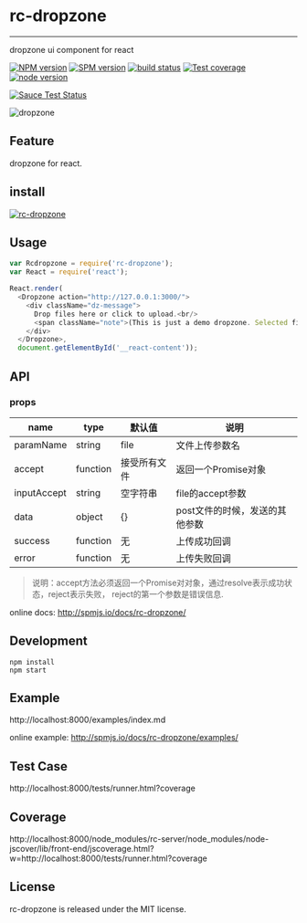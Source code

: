 # rc-dropzone
---

dropzone ui component for react

[![NPM version][npm-image]][npm-url]
[![SPM version](http://spmjs.io/badge/rc-dropzone)](http://spmjs.io/package/rc-dropzone)
[![build status][travis-image]][travis-url]
[![Test coverage][coveralls-image]][coveralls-url]
[![node version][node-image]][node-url]

[![Sauce Test Status][saucelabs-image]][saucelabs-url]

[npm-image]: http://img.shields.io/npm/v/rc-dropzone.svg?style=flat-square
[npm-url]: http://npmjs.org/package/rc-dropzone
[travis-image]: https://img.shields.io/travis/shepherdwind/rc-dropzone.svg?style=flat-square
[travis-url]: https://travis-ci.org/shepherdwind/rc-dropzone
[coveralls-image]: https://img.shields.io/coveralls/shepherdwind/rc-dropzone.svg?style=flat-square
[coveralls-url]: https://coveralls.io/r/shepherdwind/rc-dropzone?branch=master
[node-image]: https://img.shields.io/badge/node.js-%3E=_0.10-green.svg?style=flat-square
[node-url]: http://nodejs.org/download/
[saucelabs-image]: https://saucelabs.com/browser-matrix/ewardsong.svg
[saucelabs-url]: https://saucelabs.com/u/ewardsong


![dropzone](https://cloud.githubusercontent.com/assets/452899/7336023/99e4753a-ec18-11e4-8052-b72136deef98.gif)

## Feature

dropzone for react.

## install

[![rc-dropzone](https://nodei.co/npm/rc-dropzone.png)](https://npmjs.org/package/rc-dropzone)

## Usage

```js
var Rcdropzone = require('rc-dropzone');
var React = require('react');

React.render(
  <Dropzone action="http://127.0.0.1:3000/">
	<div className="dz-message">
	  Drop files here or click to upload.<br/>
	  <span className="note">(This is just a demo dropzone. Selected files are <strong>not</strong> actually uploaded.)</span>
	</div>
  </Dropzone>,
  document.getElementById('__react-content'));
```

## API

### props

|name|type|默认值| 说明|
|-----|---|--------|----|
|paramName| string | file | 文件上传参数名 |
|accept | function | 接受所有文件| 返回一个Promise对象 |
|inputAccept| string | 空字符串 | file的accept参数|
| data | object | {} | post文件的时候，发送的其他参数 |
| success | function |无 | 上传成功回调 |
| error | function |无| 上传失败回调 |

> 说明：accept方法必须返回一个Promise对对象，通过resolve表示成功状态，reject表示失败，
> reject的第一个参数是错误信息.

online docs: http://spmjs.io/docs/rc-dropzone/

## Development

```
npm install
npm start
```

## Example

http://localhost:8000/examples/index.md

online example: http://spmjs.io/docs/rc-dropzone/examples/

## Test Case

http://localhost:8000/tests/runner.html?coverage

## Coverage

http://localhost:8000/node_modules/rc-server/node_modules/node-jscover/lib/front-end/jscoverage.html?w=http://localhost:8000/tests/runner.html?coverage

## License

rc-dropzone is released under the MIT license.
